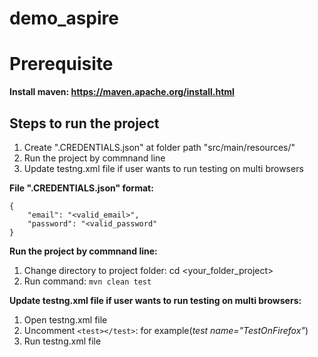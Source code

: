 # demo_aspire

# Prerequisite #
**Install maven: https://maven.apache.org/install.html**

## Steps to run the project ##

1. Create ".CREDENTIALS.json" at folder path "src/main/resources/"
2. Run the project by commnand line
3. Update testng.xml file if user wants to run testing on multi browsers



**File ".CREDENTIALS.json" format:**
```
{
    "email": "<valid_email>",
    "password": "<valid_password"
}
```

**Run the project by commnand line:**
1. Change directory to project folder: cd <your_folder_project>
2. Run command: `mvn clean test`

**Update testng.xml file if user wants to run testing on multi browsers:**
1. Open testng.xml file
2. Uncomment `<test></test>`: for example(*test name="TestOnFirefox"*)
3. Run testng.xml file
